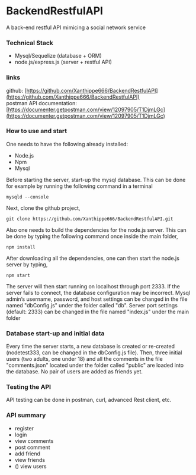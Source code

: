 # BackendRestfulAPI
A back-end restful API mimicing a social network service

### Technical Stack
* Mysql/Sequelize (database + ORM)
* node.js/express.js (server + restful API)

### links
github: [https://github.com/Xanthippe666/BackendRestfulAPI](https://github.com/Xanthippe666/BackendRestfulAPI) <br>
postman API documentation: [https://documenter.getpostman.com/view/12097905/T1DjmLGc](https://documenter.getpostman.com/view/12097905/T1DjmLGc)

### How to use and start
One needs to have the following already installed:
* Node.js
* Npm
* Mysql

Before starting the server, start-up the mysql database. This can be done for example by running the following command in a terminal

`mysqld --console`

Next, clone the github project,

`git clone https://github.com/Xanthippe666/BackendRestfulAPI.git`

Also one needs to build the dependencies for the node.js server. This can be done by typing the following command once inside the main folder,

`npm install`

After downloading all the dependencies, one can then start the node.js server by typing,

`
npm start
`

The server will then start running on localhost through port 2333. If the server fails to connect, the database configuration may be incorrect. Mysql admin‘s username, password, and host settings can be changed in the file named "dbConfig.js" under the folder called "db". Server port settings (default: 2333) can be changed in the file named "index.js" under the main folder

### Database start-up and initial data
Every time the server starts, a new database is created or re-created (nodetest333, can be changed in the dbConfig.js file). Then, three initial users (two adults, one under 18) and all the comments in the file "comments.json" located under the folder called "public" are loaded into the database. No pair of users are added as friends yet.

### Testing the API
API testing can be done in postman, curl, advanced Rest client, etc.

### API summary
- register
- login
- view comments
- post comment
- add friend
- view friends
- () view users
